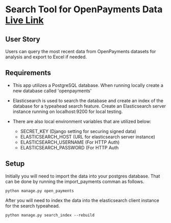 # Search Tool for OpenPayments Data [Live Link](https://open-payments-b12b9f711a94.herokuapp.com/search/)

## User Story
Users can query the most recent data from OpenPayments datasets for analysis and export to Excel if needed.

## Requirements
- This app utilizes a PostgreSQL database. When running locally create a new database called 'openpayments'

- Elasticsearch is used to search the database and create an index of the database for a typeahead search feature. Create an Elasticsearch server instance running on localhost:9200 for local testing. 

- There are also local environment variables that are utilized below:
    - SECRET_KEY (Django setting for securing signed data)
    - ELASTICSEARCH_HOST (URL for elasticsearch server instance)
    - ELASTICSEARCH_USERNAME (For HTTP Auth)
    - ELASTICSEARCH_PASSWORD (For HTTP Auth

## Setup

Initially you will need to import the data into your postgres database. That can be done by running the import_payments comman as follows.
```
python manage.py open_payments
```

After you will need to index the data into the elasticsearch client instance for the search typeahead.
```
python manage.py search_index --rebuild
```
